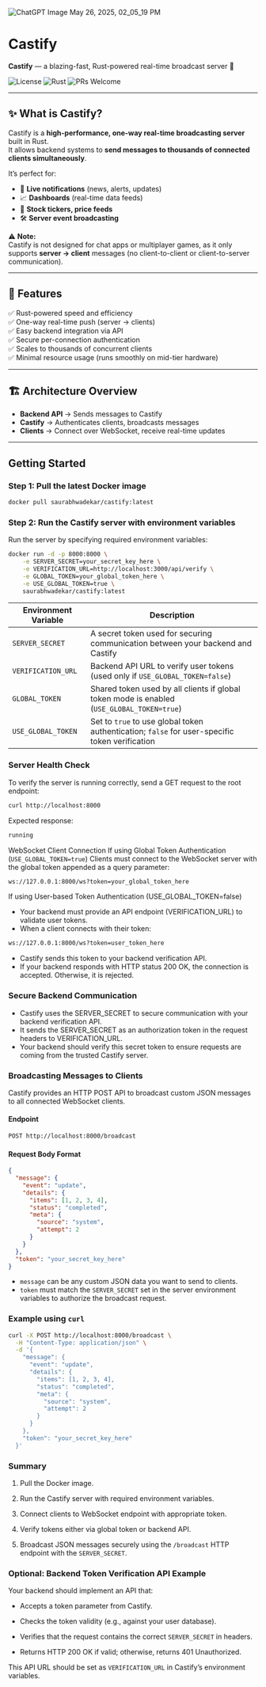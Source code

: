 
![ChatGPT Image May 26, 2025, 02_05_19 PM](https://github.com/user-attachments/assets/1ea1fb22-6199-479d-aac9-ecf86c835461)
# Castify
**Castify** — a blazing-fast, Rust-powered real-time broadcast server 🚀

![License](https://img.shields.io/github/license/YOUR_USERNAME/castify)
![Rust](https://img.shields.io/badge/Rust-🦀-orange)
![PRs Welcome](https://img.shields.io/badge/PRs-welcome-brightgreen)

---

## ✨ What is Castify?

Castify is a **high-performance, one-way real-time broadcasting server** built in Rust.  
It allows backend systems to **send messages to thousands of connected clients simultaneously**.

It’s perfect for:
- 🔔 **Live notifications** (news, alerts, updates)
- 📈 **Dashboards** (real-time data feeds)
- 📡 **Stock tickers, price feeds**
- 🛠 **Server event broadcasting**

⚠ **Note:**  
Castify is not designed for chat apps or multiplayer games, as it only supports **server → client** messages (no client-to-client or client-to-server communication).

---

## 🚀 Features

✅ Rust-powered speed and efficiency  
✅ One-way real-time push (server → clients)  
✅ Easy backend integration via API  
✅ Secure per-connection authentication  
✅ Scales to thousands of concurrent clients  
✅ Minimal resource usage (runs smoothly on mid-tier hardware)

---

## 🏗 Architecture Overview


- **Backend API** → Sends messages to Castify  
- **Castify** → Authenticates clients, broadcasts messages  
- **Clients** → Connect over WebSocket, receive real-time updates

---

## Getting Started
### Step 1: Pull the latest Docker image
```bash
docker pull saurabhwadekar/castify:latest
```
### Step 2: Run the Castify server with environment variables
Run the server by specifying required environment variables:
```bash
docker run -d -p 8000:8000 \
    -e SERVER_SECRET=your_secret_key_here \
    -e VERIFICATION_URL=http://localhost:3000/api/verify \
    -e GLOBAL_TOKEN=your_global_token_here \
    -e USE_GLOBAL_TOKEN=true \
    saurabhwadekar/castify:latest
```
| Environment Variable | Description                                                                                    |
| -------------------- | ---------------------------------------------------------------------------------------------- |
| `SERVER_SECRET`      | A secret token used for securing communication between your backend and Castify                |
| `VERIFICATION_URL`   | Backend API URL to verify user tokens (used only if `USE_GLOBAL_TOKEN=false`)                  |
| `GLOBAL_TOKEN`       | Shared token used by all clients if global token mode is enabled (`USE_GLOBAL_TOKEN=true`)     |
| `USE_GLOBAL_TOKEN`   | Set to `true` to use global token authentication; `false` for user-specific token verification |

### Server Health Check
To verify the server is running correctly, send a GET request to the root endpoint:
```bash
curl http://localhost:8000
```
Expected response:
```bash
running
```
WebSocket Client Connection
If using Global Token Authentication (`USE_GLOBAL_TOKEN=true`)
Clients must connect to the WebSocket server with the global token appended as a query parameter:
```bash
ws://127.0.0.1:8000/ws?token=your_global_token_here
```
If using User-based Token Authentication (USE_GLOBAL_TOKEN=false)
- Your backend must provide an API endpoint (VERIFICATION_URL) to validate user tokens.
- When a client connects with their token:
```bash
ws://127.0.0.1:8000/ws?token=user_token_here
```
- Castify sends this token to your backend verification API.
- If your backend responds with HTTP status 200 OK, the connection is accepted. Otherwise, it is rejected.

### Secure Backend Communication
- Castify uses the SERVER_SECRET to secure communication with your backend verification API.
- It sends the SERVER_SECRET as an authorization token in the request headers to VERIFICATION_URL.
- Your backend should verify this secret token to ensure requests are coming from the trusted Castify server.

### Broadcasting Messages to Clients
Castify provides an HTTP POST API to broadcast custom JSON messages to all connected WebSocket clients.
#### Endpoint
```bash
POST http://localhost:8000/broadcast
```
#### Request Body Format
```json
{
  "message": {
    "event": "update",
    "details": {
      "items": [1, 2, 3, 4],
      "status": "completed",
      "meta": {
        "source": "system",
        "attempt": 2
      }
    }
  },
  "token": "your_secret_key_here"
}
```
- `message` can be any custom JSON data you want to send to clients.
- `token` must match the `SERVER_SECRET` set in the server environment variables to authorize the broadcast request.

### Example using `curl`
```bash
curl -X POST http://localhost:8000/broadcast \
  -H "Content-Type: application/json" \
  -d '{
    "message": {
      "event": "update",
      "details": {
        "items": [1, 2, 3, 4],
        "status": "completed",
        "meta": {
          "source": "system",
          "attempt": 2
        }
      }
    },
    "token": "your_secret_key_here"
  }'
```
### Summary
1. Pull the Docker image.

2. Run the Castify server with required environment variables.

3. Connect clients to WebSocket endpoint with appropriate token.

4. Verify tokens either via global token or backend API.

5. Broadcast JSON messages securely using the `/broadcast` HTTP endpoint with the `SERVER_SECRET`.

### Optional: Backend Token Verification API Example
Your backend should implement an API that:

- Accepts a token parameter from Castify.

- Checks the token validity (e.g., against your user database).

- Verifies that the request contains the correct `SERVER_SECRET` in headers.

- Returns HTTP 200 OK if valid; otherwise, returns 401 Unauthorized.

This API URL should be set as `VERIFICATION_URL` in Castify’s environment variables.








